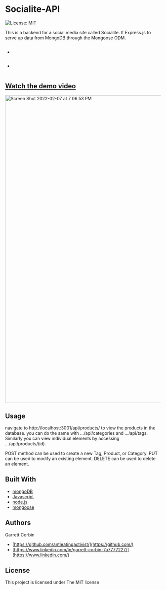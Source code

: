 # Socialite-API

[![License: MIT](https://img.shields.io/badge/License-MIT-yellow.svg)](https://opensource.org/licenses/MIT)


This is a backend for a social media site called Socialite. It Express.js to serve up data from MongoDB through the Mongoose ODM.



##

- 

```

```
- 

```

```

## [Watch the demo video](https://antieatingactivist.github.io/E-Commercify/)


<img width="993" alt="Screen Shot 2022-02-07 at 7 06 53 PM" src="https://user-images.githubusercontent.com/1414728/152910543-64455abd-a58a-428b-a835-8cb878e1467e.png">




## Usage

navigate to http://localhost:3001/api/products/ to view the products in the database.
you can do the same with .../api/categories and .../api/tags. Similarly you can view individual elements by accessing .../api/products/(id).

POST method can be used to create a new Tag, Product, or Category.
PUT can be used to modify an existing element.
DELETE can be used to delete an element.


## Built With

* [mongoDB](https://mongodb.com)
* [Javascript](https://developer.mozilla.org/en-US/docs/Web/JavaScript)
* [node.js](https://nodejs.dev) 
* [mongoose](https://mongoosejs.com)



## Authors

Garrett Corbin

- [https://github.com/antieatingactivist/](https://github.com/)
- [https://www.linkedin.com/in/garrett-corbin-7a7777227/](https://www.linkedin.com/)

## License

This project is licensed under The MIT license

